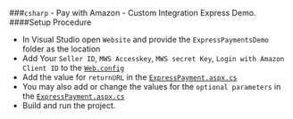 ###`csharp` - Pay with Amazon - Custom Integration Express Demo. 
####Setup Procedure
* In Visual Studio open `Website` and provide the `ExpressPaymentsDemo` folder as the location
* Add Your `Seller ID`, `MWS Accesskey`, `MWS secret Key`, `Login with Amazon Client ID` to the [`Web.config`](https://github.com/amzn/pay-with-amazon-express-demo/blob/master/csharp/ExpressPaymentsDemo/Web.config)
* Add the value for `returnURL` in the [`ExpressPayment.aspx.cs`](https://github.com/amzn/pay-with-amazon-express-demo/blob/master/csharp/ExpressPaymentsDemo/ExpressPayment.aspx.cs)
* You may also add or change the values for the `optional parameters` in the [`ExpressPayment.aspx.cs`](https://github.com/amzn/pay-with-amazon-express-demo/blob/master/csharp/ExpressPaymentsDemo/ExpressPayment.aspx.cs)
* Build and run the project.